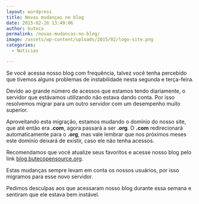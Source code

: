 ```yaml
---
layout: wordpress
title: Novas mudanças no blog
date: 2015-02-26 13:49:06
author: buteco
permalink: /novas-mudancas-no-blog/
image: /assets/wp-content/uploads/2015/02/logo-site.png
categories:
  - Notícias

---
```


Se você acessa nosso blog com frequência, talvez você tenha percebido que tivemos alguns problemas de instabilidade nesta segunda e terça-feira.

Devido ao grande número de acessos que estamos tendo diariamente, o servidor que estávamos utilizando não estava dando conta. Por isso resolvemos migrar para um outro servidor com um desempenho muito superior.

Aproveitando esta migração, estamos mudando o domínio do nosso site, que até então era <strong>.com</strong>, agora passará a ser <strong>.org</strong>. O <strong>.com</strong> redirecionará automaticamente para o <strong>.org</strong>, mas vale lembrar que nos próximos meses este domínio deixará de existir, caso ele não tenha acessos.

Recomendamos que você atualize seus favoritos e acesse nosso blog pelo link <a title="Buteco" href="http://blog.butecopensource.org" target="_blank">blog.butecopensource.org</a>.

Estas mudanças sempre levam em conta os nossos usuários, por isso migramos para esse novo servidor.

Pedimos desculpas aos que acessaram nosso blog durante essa semana e sentiram que ele estava bem instável.